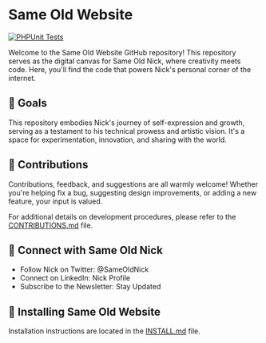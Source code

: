 # Same Old Website

[![PHPUnit Tests](https://github.com/SameOldNick/SameOldWebsite/actions/workflows/phpunit-tests.yml/badge.svg)](https://github.com/SameOldNick/SameOldWebsite/actions/workflows/phpunit-tests.yml)

Welcome to the Same Old Website GitHub repository! This repository serves as the digital canvas for Same Old Nick, where creativity meets code. Here, you'll find the code that powers Nick's personal corner of the internet. 

## 🚀 Goals
This repository embodies Nick's journey of self-expression and growth, serving as a testament to his technical prowess and artistic vision. It's a space for experimentation, innovation, and sharing with the world.

## 🤝 Contributions
Contributions, feedback, and suggestions are all warmly welcome! Whether you're helping fix a bug, suggesting design improvements, or adding a new feature, your input is valued.

For additional details on development procedures, please refer to the [CONTRIBUTIONS.md](CONTRIBUTIONS.md) file.

## 🔗 Connect with Same Old Nick

 * Follow Nick on Twitter: @SameOldNick
 * Connect on LinkedIn: Nick Profile
 * Subscribe to the Newsletter: Stay Updated

## 💽 Installing Same Old Website

Installation instructions are located in the [INSTALL.md](INSTALL.md) file.
